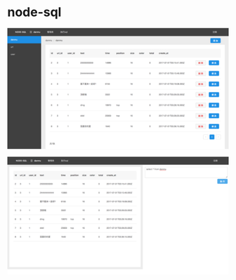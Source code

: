 # node-sql

![](https://raw.githubusercontent.com/inu1255/node-sql/master/screenshot/table.png)

![](https://raw.githubusercontent.com/inu1255/node-sql/master/screenshot/sql.png)
